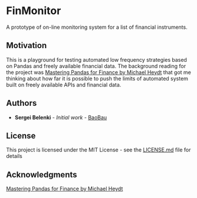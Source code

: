 # FinMonitor

A prototype of on-line monitoring system for a list of financial instruments.

## Motivation

This is a playground for testing automated low frequency strategies based on Pandas and freely available financial data. The background reading for the project was [Mastering Pandas for Finance by Michael Heydt]( https://www.amazon.com/Mastering-Pandas-Finance-Michael-Heydt/dp/1783985100) that got me thinking about how far it is possible to push the limits of automated system built on freely available APIs and financial data.

## Authors

* **Sergei Belenki** - *Initial work* - [BaoBau](http://www2.baobau.com.s3-website-us-east-1.amazonaws.com)

## License

This project is licensed under the MIT License - see the [LICENSE.md](LICENSE.md) file for details

## Acknowledgments

[Mastering Pandas for Finance by Michael Heydt]( https://www.amazon.com/Mastering-Pandas-Finance-Michael-Heydt/dp/1783985100)
